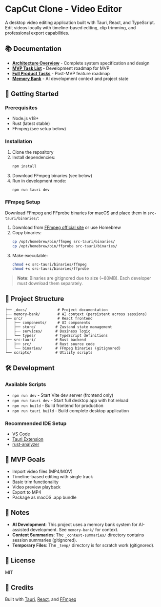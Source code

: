 # CapCut Clone - Video Editor

A desktop video editing application built with Tauri, React, and TypeScript. Edit videos locally with timeline-based editing, clip trimming, and professional export capabilities.

## 📚 Documentation

- **[Architecture Overview](_docs/architecture.md)** - Complete system specification and design
- **[MVP Task List](_docs/task-list-mvp.md)** - Development roadmap for MVP
- **[Full Product Tasks](_docs/task-list-final.md)** - Post-MVP feature roadmap
- **[Memory Bank](memory-bank/)** - AI development context and project state

## 🚀 Getting Started

### Prerequisites

- Node.js v18+
- Rust (latest stable)
- FFmpeg (see setup below)

### Installation

1. Clone the repository
2. Install dependencies:
   ```bash
   npm install
   ```
3. Download FFmpeg binaries (see below)
4. Run in development mode:
   ```bash
   npm run tauri dev
   ```

### FFmpeg Setup

Download FFmpeg and FFprobe binaries for macOS and place them in `src-tauri/binaries/`:

1. Download from [FFmpeg official site](https://ffmpeg.org/download.html) or use Homebrew
2. Copy binaries:
   ```bash
   cp /opt/homebrew/bin/ffmpeg src-tauri/binaries/
   cp /opt/homebrew/bin/ffprobe src-tauri/binaries/
   ```
3. Make executable:
   ```bash
   chmod +x src-tauri/binaries/ffmpeg
   chmod +x src-tauri/binaries/ffprobe
   ```

> **Note**: Binaries are gitignored due to size (~80MB). Each developer must download them separately.

## 📁 Project Structure

```
├── _docs/              # Project documentation
├── memory-bank/        # AI context (persistent across sessions)
├── src/                # React frontend
│   ├── components/     # UI components
│   ├── store/         # Zustand state management
│   ├── services/      # Business logic
│   └── types/         # TypeScript definitions
├── src-tauri/         # Rust backend
│   ├── src/           # Rust source code
│   └── binaries/      # FFmpeg binaries (gitignored)
└── scripts/           # Utility scripts
```

## 🛠️ Development

### Available Scripts

- `npm run dev` - Start Vite dev server (frontend only)
- `npm run tauri dev` - Start full desktop app with hot reload
- `npm run build` - Build frontend for production
- `npm run tauri build` - Build complete desktop application

### Recommended IDE Setup

- [VS Code](https://code.visualstudio.com/)
- [Tauri Extension](https://marketplace.visualstudio.com/items?itemName=tauri-apps.tauri-vscode)
- [rust-analyzer](https://marketplace.visualstudio.com/items?itemName=rust-lang.rust-analyzer)

## 🎯 MVP Goals

- Import video files (MP4/MOV)
- Timeline-based editing with single track
- Basic trim functionality
- Video preview playback
- Export to MP4
- Package as macOS .app bundle

## 📝 Notes

- **AI Development**: This project uses a memory bank system for AI-assisted development. See `memory-bank/` for context.
- **Context Summaries**: The `_context-summaries/` directory contains session summaries (gitignored).
- **Temporary Files**: The `_temp/` directory is for scratch work (gitignored).

## 📄 License

MIT

## 🙏 Credits

Built with [Tauri](https://tauri.app), [React](https://react.dev), and [FFmpeg](https://ffmpeg.org)
